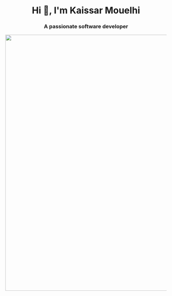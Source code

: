 
<h1 align="center">Hi 👋, I'm Kaissar Mouelhi</h1>
<h3 align="center">A passionate software developer</h3>

<img src="https://image.freepik.com/free-vector/fantasy-landscape-with-magic-glowing-mushrooms-plants-sunset_107791-6016.jpg" data-canonical-src="https://image.freepik.com/free-vector/fantasy-landscape-with-magic-glowing-mushrooms-plants-sunset_107791-6016.jpg" width="800" align="center" />

